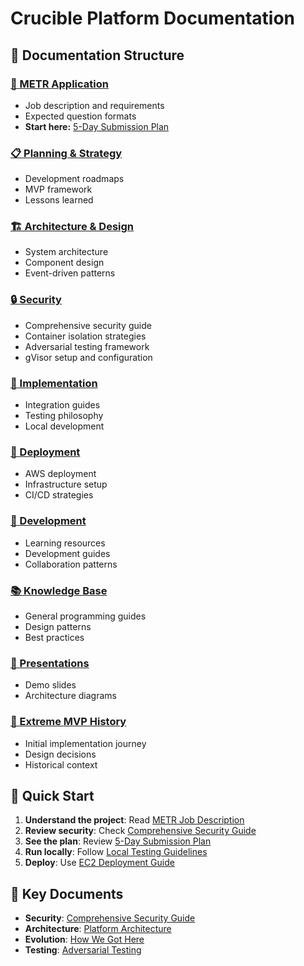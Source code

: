 # Crucible Platform Documentation

## 📁 Documentation Structure

### [🎯 METR Application](metr/)
- Job description and requirements
- Expected question formats
- **Start here:** [5-Day Submission Plan](planning/5-day-metr-submission-plan.md)

### [📋 Planning & Strategy](planning/)
- Development roadmaps
- MVP framework
- Lessons learned

### [🏗️ Architecture & Design](architecture/)
- System architecture
- Component design  
- Event-driven patterns

### [🔒 Security](security/)
- Comprehensive security guide
- Container isolation strategies
- Adversarial testing framework
- gVisor setup and configuration

### [🔧 Implementation](implementation/)
- Integration guides
- Testing philosophy
- Local development

### [🚀 Deployment](deployment/)
- AWS deployment
- Infrastructure setup
- CI/CD strategies

### [📖 Development](development/)
- Learning resources
- Development guides
- Collaboration patterns

### [📚 Knowledge Base](knowledge/)
- General programming guides
- Design patterns
- Best practices

### [🎤 Presentations](presentations/)
- Demo slides
- Architecture diagrams

### [🧬 Extreme MVP History](extreme-mvp/)
- Initial implementation journey
- Design decisions
- Historical context

## 🚀 Quick Start

1. **Understand the project**: Read [METR Job Description](metr/job-description.md)
2. **Review security**: Check [Comprehensive Security Guide](security/COMPREHENSIVE_SECURITY_GUIDE.md)
3. **See the plan**: Review [5-Day Submission Plan](planning/5-day-metr-submission-plan.md)
4. **Run locally**: Follow [Local Testing Guidelines](implementation/local-testing-guidelines.md)
5. **Deploy**: Use [EC2 Deployment Guide](deployment/ec2-deployment-guide.md)

## 🔑 Key Documents

- **Security**: [Comprehensive Security Guide](security/COMPREHENSIVE_SECURITY_GUIDE.md)
- **Architecture**: [Platform Architecture](architecture/PLATFORM_ARCHITECTURE.md)
- **Evolution**: [How We Got Here](extreme-mvp/README.md)
- **Testing**: [Adversarial Testing](security/adversarial-testing-requirements.md)
